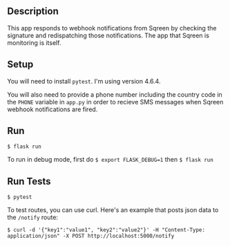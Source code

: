 ## Description
This app responds to webhook notifications from Sqreen by 
checking the signature and redispatching those notifications.
The app that Sqreen is monitoring is itself.

## Setup
You will need to install `pytest`. I'm using version 4.6.4.

You will also need to provide a phone number including the country code 
in the `PHONE` variable in `app.py` in order to recieve SMS messages
when Sqreen webhook notifications are fired.

## Run
`$ flask run`

To run in debug mode, first do
`$ export FLASK_DEBUG=1`
then
`$ flask run`

## Run Tests
`$ pytest`

To test routes, you can use curl. Here's an example that posts json
data to the `/notify` route:

```$ curl -d '{"key1":"value1", "key2":"value2"}' -H "Content-Type: application/json" -X POST http://localhost:5000/notify```
